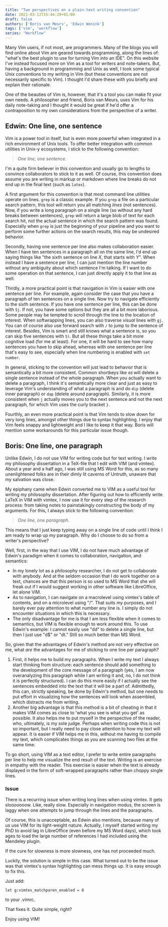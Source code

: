 ```yaml
---
title: "Two perspectives on a plain-text writing convention"
date: 2021-03-12T15:44:29+01:00
draft: false
authors: ['Boris van Meurs', 'Edwin Wenink']
tags: ['vim', 'workflow']
series: "Workflow"
---
```


Many Vim users, if not most, are programmers.
Many of the blogs you will find online about Vim are geared towards programming, along the lines of: "what's the best plugin to use for turning Vim into an IDE".
On this website I've instead focused more on Vim as a tool for writers and note-takers.
But, having a background in programming and Unix as well, I took some typical Unix conventions to my writing in Vim (but these conventions are not necessarily specific to Vim).
I thought I'd share these with you briefly and explain their rationale.

One of the beauties of Vim is, however, that it's a tool you can make fit your own needs.
A philosopher and friend, Boris van Meurs, uses Vim for his daily note-taking and I thought it would be great if he'd offer a contraposition to my own considerations from the perspective of a writer.

## Edwin: One line, one sentence

Vim is a power tool in itself, but is even more powerful when integrated in a rich environment of Unix tools. 
To offer better integration with common utilities in Unix-y ecosystems, I stick to the following convention: 

> *One line, one sentence.*

I'm a quite firm believer in this convention and usually go to lengths to convince collaborators to stick to it as well.
Of course, this convention does assume you are writing in markup or markdown where line breaks do not end up in the final text (such as `latex`).

A first argument for this convention is that most command line utilities operate on lines.
`grep` is a classic example. 
If you `grep` a file on a particular search pattern, this tool will return you all matching *lines* (not sentences).
Now, if you write a long paragraph on a single line (so without any hard breaks between sentences), `grep` will return a large blob of text for each search hit, not the actual sentence in which the search pattern was found.
Especially when `grep` is just the beginning of your pipeline and you want to perform some further actions on the search results, this may be undesired behavior.

Secondly, having one sentence per line also makes collaboration easier.
When I have ten sentences in a paragraph all on the same line, I'd end up saying things like "the sixth sentence on line *X*, that starts with *Y*".
When instead I have a sentence per line, I can just mention the line number without any ambiguity about which sentence I'm talking.
If I want to do some operation on that sentence, I can just directly apply it to that line as well.

Thirdly, a more practical point is that navigation in Vim is easier with one sentence per line.
For example, again consider the case that you have a paragraph of ten sentences on a single line. 
Now try to navigate efficiently to the sixth sentence.
If you have one sentence per line, this can be done with `5j`.
If not, you have some options but they are all a bit more laborious.
Some people may be tempted to scroll through the line to the location of interest. 
When softwrapping lines, you can also traverse *visual* lines with `gj`.
You can  of course also use forward search with `/` to jump to the sentence of interest.
Besides, Vim is smart and still knows what a sentence is, so you can skip five sentences with `5)`.
But all these things take a bit more cognitive load (for me at least).
For one, it will be hard to see how many sentences you have to skip ahead, whereas with one sentence per line that's easy to see, especially when  line numbering is enabled with `set number`.

In general, sticking to the convention will just lead to behavior that is semantically a bit more consistent.
Common shortkeys like `dd` will delete a single sentence instead of the whole paragraph.
When you actually want to delete a paragraph, I think it's semantically more clear and just as easy to leverage Vim's understanding of what a paragraph is and do `dip` (delete inner paragraph) or `dap` (delete around paragraph).
Similarly, it is more consistent when `j` actually moves you to the next sentence and not the next paragraph, for which Vim uses the curly bracket `}`.

Fourthly, an even more practical point is that Vim tends to slow down for very long lines, amongst other things due to syntax highlighting.
I enjoy that Vim feels snappy and lightweight and I like to keep it that way.
Boris will mention some workarounds for this particular issue though.

## Boris: One line, one paragraph

Unlike Edwin, I do not use VIM for writing code but for text writing. I write my philosophy dissertation in a TeX-file that I edit with VIM (and vimtex). About a year and a half ago, I was still using MS Word for this, as so many unenlightened folks are in their dimly lit caverns of Untruth, unaware that my salvation was close. 

My epiphany came when Edwin converted me to VIM as a useful tool for writing my philosophy dissertation. After figuring out how to efficiently write LaTeX in VIM with vimtex, I now use it for every step of the research process: from taking notes to painstakingly constructing the body of my arguments. For this, I always stick to the following convention:

> *One line, one paragraph.*

This means that I just keep typing away on a single line of code until I think I am ready to wrap up my paragraph. Why do I choose to do so from a writer's perspective? 

Well, first, in the way that I use VIM, I do not have much advantage of Edwin's paradigm when it comes to collaboration, navigation, and semantics:

- In my lonely lot as a philosophy researcher, I do not get to collaborate with anybody. And at the seldom occasion that I do work together on a text, chances are that this person is so used to MS Word that she will freak out if I would suggest working in other software like LibreOffice, let alone VIM. 
- As to navigation, I can navigate on a macrolevel using vimtex's table of contents, and on a microlevel using "/". That suits my purposes, and I barely ever pay attention to what number any line is. I simply do not encounter situations in which this is necessary. 
- The only disadvantage for me is that I am less flexible when it comes to semantics, but VIM is flexible enough to work around this. To use Edwin's example: I cannot easily use "dd" to delete a single line, but then I just use "d\$" or "dt." Still so much better than MS Word. 

So, given that the advantages of Edwin's method are not very effective on me, what *are* the advantages for me of sticking to one line per paragraph? 

1. First, it helps me to build my paragraphs. When I write my text I always start thinking from structure: each sentence should add something to the development of the core message of a paragraph (yes, I am now overanalyzing this paragraph while I am writing it and, no, I do not think it is perfectly structured). I can do this more easily if I actually see the sentences embedded into the text that it will be a part of. Admittedly, this can, strictly speaking, be done by Edwin's method, but one needs to put effort in visualizing how the sentences will look when assembled, which distracts me from writing. 
2. Another big advantage is that this method is a bit of cheating in that it makes VIM comes as close to 'what you see is what you get' as possible. It also helps me to put myself in the perspective of the reader, who, ultimately, is my sole judge. Perhaps when writing code this is not so important, but I really need to pay close attention to how my text will appear. It is easier if VIM helps me in this, without me having to compile my text, which complicates things as you are scanning two files at the same time. 

To go short, using VIM as a text editor, I prefer to write entire paragraphs per line to help me visualize the end result of the text. Writing is an exercise in empathy with the reader. This exercise is easier when the text is already displayed in the form of soft-wrapped paragraphs rather than choppy single lines. 

### Issue

There is a recurring issue when writing long lines when using vimtex. It gets slooooooow. Like, really slow. Especially in navigation modus, the screen is laggy when one attempts to jump through the lines and the paragraphs. 

Of course, this is unacceptable, as Edwin also mentions, because many of us use VIM for its light-weight nature. Actually, I myself started writing my PhD to avoid lag in LibreOffice (even before my MS Word days), which took ages to load the large number of references I had included using the Mendeley plugin. 

If the cure for slowness is more slowness, one has not proceeded much.

Luckily, the solution is simple in this case. What turned out to be the issue was that vimtex's syntax highlighting can mess things up. It is easy enough to fix this.

Just add: 

```
let g:vimtex_matchparen_enabled = 0
```

to your .vimrc. 

That fixes it. Quite simple, right? 

Enjoy using VIM! 
